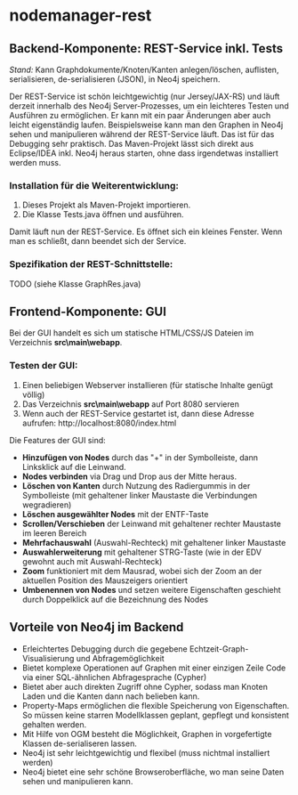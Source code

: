 # nodemanager-rest


## Backend-Komponente: REST-Service inkl. Tests
*Stand:* Kann Graphdokumente/Knoten/Kanten anlegen/löschen, auflisten, serialisieren, de-serialisieren (JSON), in Neo4j speichern. 

Der REST-Service ist schön leichtgewichtig (nur Jersey/JAX-RS) und läuft derzeit innerhalb des Neo4j Server-Prozesses, um ein leichteres Testen und Ausführen zu ermöglichen. Er kann mit ein paar Änderungen aber auch leicht eigenständig laufen. 
Beispielsweise kann man den Graphen in Neo4j sehen und manipulieren während der REST-Service läuft. Das ist für das Debugging sehr praktisch.
Das Maven-Projekt lässt sich direkt aus Eclipse/IDEA inkl. Neo4j heraus starten, ohne dass irgendetwas installiert werden muss. 

### Installation für die Weiterentwicklung:
1. Dieses Projekt als Maven-Projekt importieren.
2. Die Klasse Tests.java öffnen und ausführen.  

Damit läuft nun der REST-Service. Es öffnet sich ein kleines Fenster. Wenn man es schließt, dann beendet sich der Service.


### Spezifikation der REST-Schnittstelle:
TODO (siehe Klasse GraphRes.java)


## Frontend-Komponente: GUI
Bei der GUI handelt es sich um statische HTML/CSS/JS Dateien im Verzeichnis **src\main\webapp**.

### Testen der GUI:
1. Einen beliebigen Webserver installieren (für statische Inhalte genügt völlig)
2. Das Verzeichnis **src\main\webapp** auf Port 8080 servieren
3. Wenn auch der REST-Service gestartet ist, dann diese Adresse aufrufen: http://localhost:8080/index.html

Die Features der GUI sind:

- **Hinzufügen von Nodes** durch das "+" in der Symbolleiste, dann Linksklick auf die Leinwand.
- **Nodes verbinden** via Drag und Drop aus der Mitte heraus.
- **Löschen von Kanten** durch Nutzung des Radiergummis in der Symbolleiste (mit gehaltener linker Maustaste die Verbindungen wegradieren)
- **Löschen ausgewählter Nodes** mit der ENTF-Taste
- **Scrollen/Verschieben** der Leinwand mit gehaltener rechter Maustaste im leeren Bereich
- **Mehrfachauswahl** (Auswahl-Rechteck) mit gehaltener linker Maustaste
- **Auswahlerweiterung** mit gehaltener STRG-Taste (wie in der EDV gewohnt auch mit Auswahl-Rechteck)
- **Zoom** funktioniert mit dem Mausrad, wobei sich der Zoom an der aktuellen Position des Mauszeigers orientiert
- **Umbenennen von Nodes** und setzen weitere Eigenschaften geschieht durch Doppelklick auf die Bezeichnung des Nodes

## Vorteile von Neo4j im Backend
- Erleichtertes Debugging durch die gegebene Echtzeit-Graph-Visualisierung und Abfragemöglichkeit
- Bietet komplexe Operationen auf Graphen mit einer einzigen Zeile Code via einer SQL-ähnlichen Abfragesprache (Cypher) 
- Bietet aber auch direkten Zugriff ohne Cypher, sodass man Knoten Laden und die Kanten dann nach belieben kann. 
- Property-Maps ermöglichen die flexible Speicherung von Eigenschaften. So müssen keine starren Modellklassen geplant, gepflegt und konsistent gehalten werden. 
- Mit Hilfe von OGM besteht die Möglichkeit, Graphen in vorgefertigte Klassen de-serialiseren lassen. 
- Neo4j ist sehr leichtgewichtig und flexibel (muss nichtmal installiert werden)
- Neo4j bietet eine sehr schöne Browseroberfläche, wo man seine Daten sehen und manipulieren kann. 
